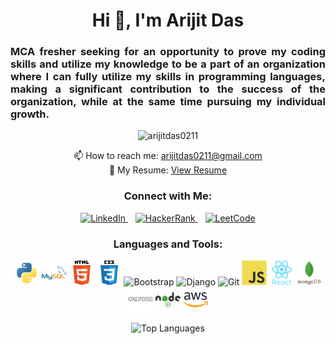 <h1 align="center">Hi 👋, I'm Arijit Das</h1>
<h3 align="justify">MCA fresher seeking for an opportunity to prove my coding skills and utilize my knowledge to be a part of an organization where I can fully utilize my skills in programming languages, making a significant contribution to the success of the organization, while at the same time pursuing my individual growth.</h3>

<p align="center">
  <img src="https://komarev.com/ghpvc/?username=arijitdas0211&label=Profile%20views&color=0e75b6&style=flat" alt="arijitdas0211" />
</p>

<p align="center">
  📫 How to reach me: <a href="mailto:arijitdas0211@gmail.com">arijitdas0211@gmail.com</a><br/>
  📄 My Resume: <a href="https://drive.google.com/file/d/1yeKFmaDUfbsitFNT01QDD5R8pruCsbRl/view?usp=sharing">View Resume</a>
</p>

<h3 align="center">Connect with Me:</h3>
<p align="center">
  <a href="https://linkedin.com/in/arijitdas0211" target="_blank">
    <img src="https://raw.githubusercontent.com/rahuldkjain/github-profile-readme-generator/master/src/images/icons/Social/linked-in-alt.svg" alt="LinkedIn" height="30" width="40" />
  </a>&nbsp;&nbsp;
  <a href="https://www.hackerrank.com/arijitdas0211" target="_blank">
    <img src="https://raw.githubusercontent.com/rahuldkjain/github-profile-readme-generator/master/src/images/icons/Social/hackerrank.svg" alt="HackerRank" height="30" width="40" />
  </a>&nbsp;&nbsp;
  <a href="https://www.leetcode.com/arijitdas0211" target="_blank">
    <img src="https://raw.githubusercontent.com/rahuldkjain/github-profile-readme-generator/master/src/images/icons/Social/leet-code.svg" alt="LeetCode" height="30" width="40" />
  </a>
</p>

<h3 align="center">Languages and Tools:</h3>
<div>
  <p align="center">
    <img src="https://raw.githubusercontent.com/devicons/devicon/master/icons/python/python-original.svg" alt="Python" height="40" width="40"/>
    <img src="https://raw.githubusercontent.com/devicons/devicon/master/icons/mysql/mysql-original-wordmark.svg" alt="MySQL" height="40" width="40"/>
    <img src="https://raw.githubusercontent.com/devicons/devicon/master/icons/html5/html5-original-wordmark.svg" alt="HTML5" height="40" width="40"/>
    <img src="https://raw.githubusercontent.com/devicons/devicon/master/icons/css3/css3-original-wordmark.svg" alt="CSS3" height="40" width="40"/>
    <img src="https://getbootstrap.com/docs/5.3/assets/brand/bootstrap-logo-shadow.png" alt="Bootstrap" height="40" width="40"/>
    <img src="https://cdn.worldvectorlogo.com/logos/django.svg" alt="Django" height="40" width="40"/>
    <img src="https://www.vectorlogo.zone/logos/git-scm/git-scm-icon.svg" alt="Git" height="40" width="40"/>
    <img src="https://raw.githubusercontent.com/devicons/devicon/master/icons/javascript/javascript-original.svg" alt="JavaScript" height="40" width="40"/>
    <img src="https://raw.githubusercontent.com/devicons/devicon/master/icons/react/react-original-wordmark.svg" alt="React" height="40" width="40"/>
    <img src="https://raw.githubusercontent.com/devicons/devicon/master/icons/mongodb/mongodb-original-wordmark.svg" alt="MongoDB" height="40" width="40"/>
    <img src="https://raw.githubusercontent.com/devicons/devicon/master/icons/express/express-original-wordmark.svg" alt="Express.js" height="40" width="40"/>
    <img src="https://raw.githubusercontent.com/devicons/devicon/master/icons/nodejs/nodejs-original-wordmark.svg" alt="Node.js" height="40" width="40"/>
    <img src="https://raw.githubusercontent.com/devicons/devicon/master/icons/amazonwebservices/amazonwebservices-original-wordmark.svg" alt="AWS" height="40" width="40"/>
  </p>
</div>

<p align="center">
  <img src="https://github-readme-stats.vercel.app/api/top-langs/?username=arijitdas0211&layout=compact&hide=html" alt="Top Languages" />
</p>

